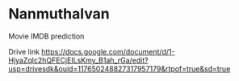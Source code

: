 # Nanmuthalvan
Movie IMDB prediction

Drive link
https://docs.google.com/document/d/1-HjyaZqlc2hQFECjEILsKmy_B1ah_rGa/edit?usp=drivesdk&ouid=117650248827317957179&rtpof=true&sd=true
